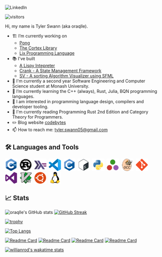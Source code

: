 ![LinkedIn](https://img.shields.io/badge/LinkedIn-blue?logo=linkedin&logoColor=white&style=for-the-badge)
<!-- ![YouTube](https://img.shields.io/badge/YouTube-red?logo=youtube&logoColor=white&style=for-the-badge) -->

![visitors](https://visitor-badge.glitch.me/badge?page_id=oraqlle.id&left_color=black&right_color=orange)

Hi, my name is Tyler Swann (aka oraqlle).

- 🏗️ I’m currently working on 
  - [Pong](https://github.com/oraqlle/pong)
  - [The Cortex Library](https://github.com/oraqlle/cortexlib)
  - [Lix Programming Language](https://github.com/oraqlle/lix)
- 📚 I've built 
  - [A Lispy Intepreter](https://github.com/oraqlle/lispy)
  - [Crank - A State Management Framework](https://github.com/oraqlle/crank)
  - [SV - A sorting Algorithm Visualizer using SFML](https://github.com/oraqlle/sorting-visualizer)
- 🏫 I'm currently a second year Software Engineering and Computer Science student at Monash University.
- 🌱 I’m currently learning the C++ (always), Rust, Julia, BQN programming languages.
- 🤔 I am interested in programming language design, compilers and developer tooling.
- 📕 I'm currently reading Programming Rust 2nd Edition and Category Theory for Programmers.
- ✏️ Blog website [codebytes](https://codebytes.netlify.app)
- 📫 How to reach me: tyler.swann05@gmail.com


## 🛠️ Languages and Tools

<div>
  <img src="https://github.com/devicons/devicon/blob/master/icons/cplusplus/cplusplus-original.svg" title="Cpp" alt="Cpp" width="40" height="40"/>&nbsp;
  <img src="https://github.com/devicons/devicon/blob/master/icons/rust/rust-plain.svg" title="Rust" alt="Rust" width="40" height="40"/>&nbsp;
  <img src="https://github.com/devicons/devicon/blob/master/icons/haskell/haskell-original.svg" title="Haskell" alt="Haskell" width="40" height="40"/>&nbsp;
  <img src="https://github.com/devicons/devicon/blob/master/icons/vscode/vscode-original.svg" title="VSCode UI" alt="VSCode UI" width="40" height="40"/>&nbsp;
  <img src="https://github.com/devicons/devicon/blob/master/icons/c/c-original.svg" title="C" alt="C" width="40" height="40"/>&nbsp;
  <img src="https://github.com/devicons/devicon/blob/master/icons/bash/bash-original.svg" title="Bash" alt="Bash " width="40" height="40"/>&nbsp;
  <img src="https://github.com/devicons/devicon/blob/master/icons/python/python-original.svg"  title="Python" alt="Python" width="40" height="40"/>&nbsp;
  <img src="https://github.com/devicons/devicon/blob/master/icons/julia/julia-original.svg" title="Julia" alt="Julia" width="40" height="40"/>&nbsp;
  <img src="https://github.com/devicons/devicon/blob/master/icons/gcc/gcc-original.svg" title="GCC" alt="GCC" width="40" height="40"/>&nbsp;
  <img src="https://github.com/devicons/devicon/blob/master/icons/git/git-original.svg" title="Git" alt="Git" width="40" height="40"/>&nbsp;
  <img src="https://github.com/devicons/devicon/blob/master/icons/visualstudio/visualstudio-plain.svg" title="VS" alt="VS" width="40" height="40"/>&nbsp;
  <img src="https://github.com/devicons/devicon/blob/master/icons/vim/vim-original.svg" title="Vim" alt="Vim" width="40" height="40"/>&nbsp;
  <img src="https://github.com/devicons/devicon/blob/master/icons/ubuntu/ubuntu-plain.svg" title="ubuntu" alt="ubuntu" width="40" height="40"/>&nbsp;
  <img src="https://github.com/devicons/devicon/blob/master/icons/linux/linux-original.svg" title="Linux" alt="Linux" width="40" height="40"/>&nbsp;
</div>


## 📈 Stats

![oraqlle's GitHub stats](https://github-readme-stats.vercel.app/api?username=oraqlle&show_icons=true&theme=tokyonight)
[![GitHub Streak](http://github-readme-streak-stats.herokuapp.com?user=oraqlle&theme=onedark_duo&date_format=M%20j%5B%2C%20Y%5D)](https://git.io/streak-stats)

[![trophy](https://github-profile-trophy.vercel.app/?username=oraqlle&theme=onedark)](https://github.com/ryo-ma/github-profile-trophy)

[![Top Langs](https://github-readme-stats.vercel.app/api/top-langs/?username=oraqlle&layout=compact&theme=vision-friendly-dark)](https://github.com/anuraghazra/github-readme-stats)

[![Readme Card](https://github-readme-stats.vercel.app/api/pin/?username=oraqlle&repo=cortexlib)](https://github.com/oraqlle/cortexlib)
[![Readme Card](https://github-readme-stats.vercel.app/api/pin/?username=oraqlle&repo=crank)](https://github.com/oraqlle/crank)
[![Readme Card](https://github-readme-stats.vercel.app/api/pin/?username=oraqlle&repo=lix)](https://github.com/oraqlle/lix)
[![Readme Card](https://github-readme-stats.vercel.app/api/pin/?username=oraqlle&repo=trove)](https://github.com/oraqlle/codebytes)

[![willianrod's wakatime stats](https://github-readme-stats.vercel.app/api/wakatime?username=oraqlle)](https://github.com/anuraghazra/github-readme-stats)
